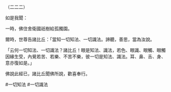 （二二二）

如是我聞：

一時，佛住舍衛國祇樹給孤獨園。

爾時，世尊告諸比丘：「當知一切知法、一切識法。諦聽，善思，當為汝說。

「云何一切知法、一切識法？諸比丘！眼是知法、識法，若色、眼識、眼觸、眼觸因緣生受，內覺若苦、若樂、不苦不樂，彼一切是知法、識法。耳、鼻、舌、身、意亦復如是。」

佛說此經已，諸比丘聞佛所說，歡喜奉行。



#一切知法
#一切識法

